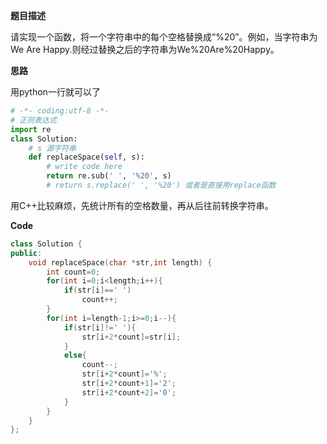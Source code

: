 **题目描述**

请实现一个函数，将一个字符串中的每个空格替换成“%20”。例如，当字符串为We Are Happy.则经过替换之后的字符串为We%20Are%20Happy。

**思路**

用python一行就可以了

```python
# -*- coding:utf-8 -*-
# 正则表达式
import re
class Solution:
    # s 源字符串
    def replaceSpace(self, s):
        # write code here
        return re.sub(' ', '%20', s)
    	# return s.replace(' ', '%20') 或者是直接用replace函数
```

用C++比较麻烦，先统计所有的空格数量，再从后往前转换字符串。

**Code**

```c++
class Solution {
public:
    void replaceSpace(char *str,int length) {
        int count=0;
        for(int i=0;i<length;i++){
            if(str[i]==' ')
                count++;
        }
        for(int i=length-1;i>=0;i--){
            if(str[i]!=' '){
                str[i+2*count]=str[i];
            }
            else{
                count--;
                str[i+2*count]='%';
                str[i+2*count+1]='2';
                str[i+2*count+2]='0';
            }
        }
    }
};
```

